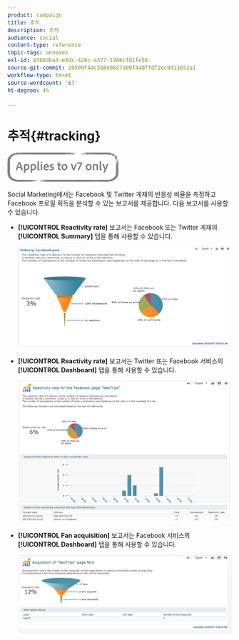 ```yaml
---
product: campaign
title: 추적
description: 추적
audience: social
content-type: reference
topic-tags: annexes
exl-id: 83883ba3-e4dc-428c-a377-1986cfd1fe55
source-git-commit: 20509f44c5b8e0827a09f44dffdf2ec9d11652a1
workflow-type: tm+mt
source-wordcount: '67'
ht-degree: 4%

---
```


# 추적{#tracking}

![](../../assets/v7-only.svg)

Social Marketing에서는 Facebook 및 Twitter 게재의 반응성 비율을 측정하고 Facebook 프로필 획득을 분석할 수 있는 보고서를 제공합니다. 다음 보고서를 사용할 수 있습니다.

* **[!UICONTROL Reactivity rate]** 보고서는 Facebook 또는 Twitter 게재의 **[!UICONTROL Summary]** 탭을 통해 사용할 수 있습니다.

   ![](assets/social_report_3.png)

* **[!UICONTROL Reactivity rate]** 보고서는 Twitter 또는 Facebook 서비스의 **[!UICONTROL Dashboard]** 탭을 통해 사용할 수 있습니다.

   ![](assets/social_report_2.png)

* **[!UICONTROL Fan acquisition]** 보고서는 Facebook 서비스의 **[!UICONTROL Dashboard]** 탭을 통해 사용할 수 있습니다.

   ![](assets/social_report_1.png)
